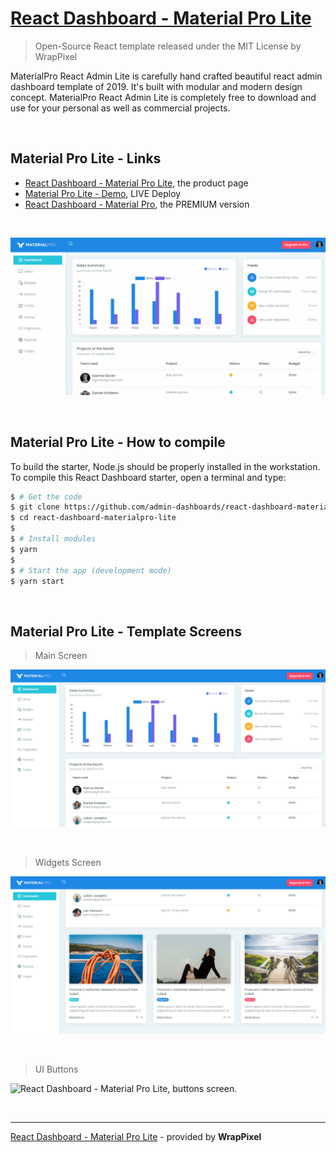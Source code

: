 # [React Dashboard - Material Pro Lite](https://www.wrappixel.com/templates/materialpro-react-admin-lite/?ref=157)

> Open-Source React template released under the MIT License by WrapPixel

MaterialPro React Admin Lite is carefully hand crafted beautiful react admin dashboard template of 2019. It's built with modular and modern design concept. MaterialPro React Admin Lite is completely free to download and use for your personal as well as commercial projects.

<br />

## Material Pro Lite - Links

- [React Dashboard - Material Pro Lite](https://www.wrappixel.com/templates/materialpro-react-admin-lite/?ref=157), the product page
- [Material Pro Lite - Demo](https://www.wrappixel.com/demos/free-admin-templates/materialpro-reactadmin-lite/landingpage/index.html?ref=157), LIVE Deploy
- [React Dashboard - Material Pro](https://www.wrappixel.com/templates/materialpro-react-redux-admin/?ref=157), the PREMIUM version

<br />

![React Dashboard - Material Pro Lite, animated presentation.](https://raw.githubusercontent.com/admin-dashboards/react-dashboard-materialpro-lite/master/media/react-dashboard-materialpro-intro.gif)

<br />

## Material Pro Lite - How to compile

To build the starter, Node.js should be properly installed in the workstation. To compile this React Dashboard starter, open a terminal and type: 

```bash
$ # Get the code
$ git clone https://github.com/admin-dashboards/react-dashboard-materialpro-lite.git
$ cd react-dashboard-materialpro-lite
$
$ # Install modules
$ yarn
$
$ # Start the app (development mode)
$ yarn start
```

<br />

## Material Pro Lite - Template Screens

> Main Screen

![React Dashboard - Material Pro Lite, main dashboard screen.](https://raw.githubusercontent.com/admin-dashboards/react-dashboard-materialpro-lite/master/media/react-dashboard-materialpro-screen.png)

<br />

> Widgets Screen

![React Dashboard - Material Pro Lite, widgets screen.](https://raw.githubusercontent.com/admin-dashboards/react-dashboard-materialpro-lite/master/media/react-dashboard-materialpro-screen-widgets.png)

<br />

> UI Buttons

![React Dashboard - Material Pro Lite, buttons screen.](https://raw.githubusercontent.com/admin-dashboards/react-dashboard-materialpro-lite/master/media/react-dashboard-materialpro-screenbuttons.png)

<br />

---
[React Dashboard - Material Pro Lite](https://www.wrappixel.com/templates/materialpro-react-admin-lite/?ref=157) - provided by **WrapPixel**
